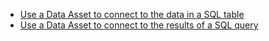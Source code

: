 - [Use a Data Asset to connect to the data in a SQL table](/docs/oss/guides/connecting_to_your_data/fluent/database/sql_data_assets)
- [Use a Data Asset to connect to the results of a SQL query](/docs/oss/guides/connecting_to_your_data/fluent/database/sql_data_assets)